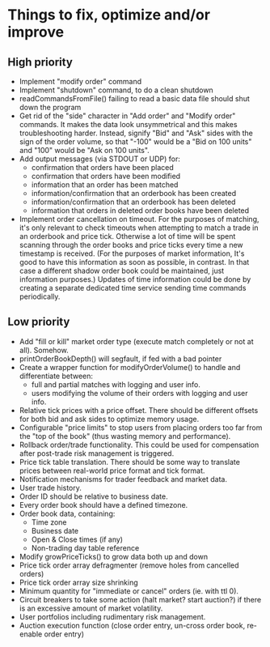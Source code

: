 # Things to fix, optimize and/or improve

## High priority

* Implement "modify order" command
* Implement "shutdown" command, to do a clean shutdown
* readCommandsFromFile() failing to read a basic data file should shut down the program
* Get rid of the "side" character in "Add order" and "Modify order" commands. It makes the data look unsymmetrical and this makes troubleshooting harder. Instead, signify "Bid" and "Ask" sides with the sign of the order volume, so that "-100" would be a "Bid on 100 units" and "100" would be "Ask on 100 units".
* Add output messages (via STDOUT or UDP) for:
  + confirmation that orders have been placed
  + confirmation that orders have been modified
  + information that an order has been matched
  + information/confirmation that an orderbook has been created
  + information/confirmation that an orderbook has been deleted
  + information that orders in deleted order books have been deleted
* Implement order cancellation on timeout. For the purposes of matching, it's only relevant to check timeouts when attempting to match a trade in an orderbook and price tick. Otherwise a lot of time will be spent scanning through the order books and price ticks every time a new timestamp is received. (For the purposes of market information, It's good to have this information as soon as possible, in contrast. In that case a different shadow order book could be maintained, just information purposes.) Updates of time information could be done by creating a separate dedicated time service sending time commands periodically. 

## Low priority

* Add "fill or kill" market order type (execute match completely or not at all). Somehow.
* printOrderBookDepth() will segfault, if fed with a bad pointer
* Create a wrapper function for modifyOrderVolume() to handle and differentiate between:
  + full and partial matches with logging and user info.
  + users modifying the volume of their orders with logging and user info.
* Relative tick prices with a price offset. There should be different offsets for both bid and ask sides to optimize memory usage.
* Configurable "price limits" to stop users from placing orders too far from the "top of the book" (thus wasting memory and performance).
* Rollback order/trade functionality. This could be used for compensation after post-trade risk management is triggered.
* Price tick table translation. There should be some way to translate prices between real-world price format and tick format.
* Notification mechanisms for trader feedback and market data.
* User trade history.
* Order ID should be relative to business date.
* Every order book should have a defined timezone.
* Order book data, containing:
  + Time zone
  + Business date
  + Open & Close times (if any)
  + Non-trading day table reference
* Modify growPriceTicks() to grow data both up and down
* Price tick order array defragmenter (remove holes from cancelled orders)
* Price tick order array size shrinking
* Minimum quantity for "immediate or cancel" orders (ie. with ttl 0).
* Circuit breakers to take some action (halt market? start auction?) if there is an excessive amount of market volatility.
* User portfolios including rudimentary risk management.
* Auction execution function (close order entry, un-cross order book, re-enable order entry)
